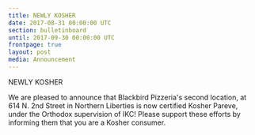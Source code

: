 ```yaml
---
title: NEWLY KOSHER
date: 2017-08-31 00:00:00 UTC
section: bulletinboard
until: 2017-09-30 00:00:00 UTC
frontpage: true
layout: post
media: Announcement
---
```


NEWLY KOSHER

We are pleased to announce that Blackbird Pizzeria's second location, at 614 N. 2nd Street in Northern Liberties is now certified Kosher Pareve, under the Orthodox supervision of IKC! Please support these efforts by informing them that you are a Kosher consumer.
